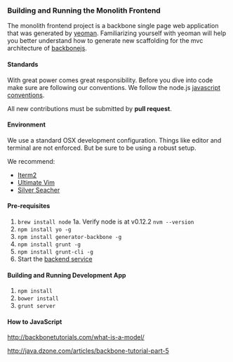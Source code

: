### Building and Running the Monolith Frontend
The monolith frontend project is a backbone single page web application that was generated by [yeoman](http://yeoman.io/). Familiarizing yourself with yeoman will help you better understand how to generate new scaffolding for the mvc architecture of [backbonejs](http://backbonejs.org/).

#### Standards
With great power comes great responsibility. Before you dive into code make sure are following our conventions. We follow the node.js [javascript conventions](https://github.com/felixge/node-style-guide).

All new contributions must be submitted by **pull request**.

#### Environment
We use a standard OSX development configuration. Things like editor and terminal are not enforced. But be sure to be using a robust setup.

We recommend:
* [Iterm2](http://iterm2.com/) 
* [Ultimate Vim](http://vim.spf13.com/)
* [Silver Seacher](https://github.com/rking/ag.vim)

#### Pre-requisites
1. `brew install node`
1a. Verify node is at v0.12.2 `nvm --version`
2. `npm install yo -g`
3. `npm install generator-backbone -g`
4. `npm install grunt -g`
5. `npm install grunt-cli -g`
6. Start the [backend service](https://github.com/project-monolith/bus-kiosk-redesign#building-and-running-the-backend)

#### Building and Running Development App
1. `npm install`
2. `bower install`
3. `grunt server`

#### How to JavaScript

http://backbonetutorials.com/what-is-a-model/

http://java.dzone.com/articles/backbone-tutorial-part-5


